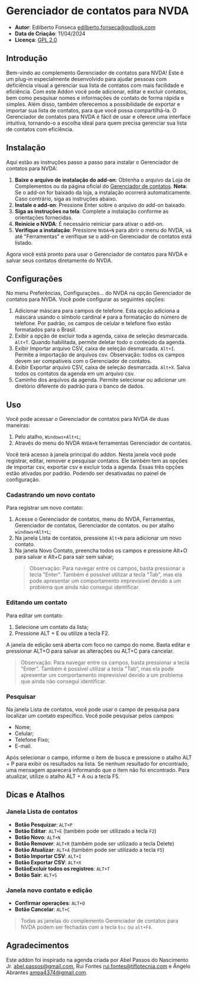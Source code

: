# Gerenciador de contatos para NVDA

* **Autor**: Edilberto Fonseca <edilberto.fonseca@outlook.com>
* **Data de Criação**: 11/04/2024
* **Licença**: [GPL 2.0](https://www.gnu.org/licenses/gpl-2.0.html)

## Introdução

Bem-vindo ao complemento Gerenciador de contatos para NVDA! Este é um plug-in especialmente desenvolvido para ajudar pessoas com deficiência visual a gerenciar sua lista de contatos com mais facilidade e eficiência. Com este Addon você pode adicionar, editar e excluir contatos, bem como pesquisar nomes e informações de contato de forma rápida e simples. Além disso, também oferecemos a possibilidade de exportar e importar sua lista de contatos, para que você possa compartilhá-la. O Gerenciador de contatos para NVDA é fácil de usar e oferece uma interface intuitiva, tornando-o a escolha ideal para quem precisa gerenciar sua lista de contatos com eficiência.

## Instalação

Aqui estão as instruções passo a passo para instalar o Gerenciador de contatos para NVDA:

1. **Baixe o arquivo de instalação do add-on**: Obtenha o arquivo da Loja de Complementos ou da página oficial do [Gerenciador de contatos](https://github.com/EdilbertoFonseca/contactManager).
   **Nota**: Se o add-on for baixado da loja, a instalação ocorrerá automaticamente. Caso contrário, siga as instruções abaixo.
2. **Instale o add-on**: Pressione Enter sobre o arquivo do add-on baixado.
3. **Siga as instruções na tela**: Complete a instalação conforme as orientações fornecidas.
4. **Reinicie o NVDA**: É necessário reiniciar para ativar o add-on.
5. **Verifique a instalação**: Pressione `NVDA+N` para abrir o menu do NVDA, vá até "Ferramentas" e verifique se o add-on Gerenciador de contatos está listado.

Agora você está pronto para usar o Gerenciador de contatos para NVDA e salvar seus contatos diretamente do NVDA.

## Configurações

No menu Preferências, Configurações... do NVDA na opção Gerenciador de contatos para NVDA. Você pode configurar as seguintes opções:

1. Adicionar máscara para campos de telefone.
   Esta opção adiciona a máscara usando o símbolo cardinal `#` para a formatação do número de telefone. Por padrão, os campos de celular e telefone fixo estão formatados para o Brasil.
2. Exibir a opção de excluir toda a agenda, caixa de seleção desmarcada. `Alt+T`.
   Quando habilitada, permite deletar todo o conteúdo da agenda.
3. Exibir Importar arquivo CSV, caixa de seleção desmarcada. `Alt+I`.
   Permite a importação de arquivos csv.
   Observação: todos os campos devem ser compatíveis com o Gerenciador de contatos.
4. Exibir Exportar arquivo CSV, caixa de seleção desmarcada. `Alt+X`.
   Salva todos os contatos da agenda em um arquivo csv.
5. Caminho dos arquivos da agenda.
   Permite selecionar ou adicionar um diretório diferente do padrão para o banco de dados.

## Uso

Você pode acessar o Gerenciador de contatos para NVDA de duas maneiras:

1. Pelo atalho, `Windows+Alt+L`;
2. Através do menu do NVDA `NVDA+N` ferramentas Gerenciador de contatos.

Você terá acesso à janela principal do addon. Nesta janela você pode registrar, editar, remover e pesquisar contatos. Ele também tem as opções de importar csv, exportar csv e excluir toda a agenda. Essas três opções estão ativadas por padrão. Podendo ser desativadas no painel de configuração.

### Cadastrando um novo contato

Para registrar um novo contato:

1. Acesse o Gerenciador de contatos, menu do NVDA, Ferramentas, Gerenciador de contatos, Gerenciador de contatos. ou por atalho `windows+Alt+L`;
2. Na janela Lista de contatos, pressione `Alt+N` para adicionar um novo contato.
3. Na janela Novo Contato, preencha todos os campos e pressione Alt+O para salvar e Alt+C para sair sem salvar;
   >Observação: Para navegar entre os campos, basta pressionar a tecla "Enter". Também é possível utilizar a tecla "Tab", mas ela pode apresentar um comportamento imprevisível devido a um problema que ainda não consegui identificar.

### Editando um contato

Para editar um contato:

1. Selecione um contato da lista;
2. Pressione ALT + E ou utilize a tecla F2.

A janela de edição será aberta com foco no campo do nome. Basta editar e pressionar ALT+O para salvar as alterações ou ALT+C para cancelar.
>Observação: Para navegar entre os campos, basta pressionar a tecla "Enter". Também é possível utilizar a tecla "Tab", mas ela pode apresentar um comportamento imprevisível devido a um problema que ainda não consegui identificar.

### Pesquisar

Na janela Lista de contatos, você pode usar o campo de pesquisa para localizar um contato específico.
Você pode pesquisar pelos campos:

* Nome;
* Celular;
* Telefone Fixo;
* E-mail.

Após selecionar o campo, informe o item de busca e pressione o atalho ALT + P para exibir os resultados na lista. Se nenhum resultado for encontrado, uma mensagem aparecerá informando que o item não foi encontrado. Para atualizar, utilize o atalho ALT + A ou a tecla F5.

## Dicas e Atalhos

### Janela Lista de contatos

* **Botão Pesquizar**: `ALT+P`
* **Botão Editar**: `ALT+E` (também pode ser utilizado a tecla `F2`)
* **Botão Novo**: `ALT+N`
* **Botão Remover**: `ALT+R` (também pode ser utilizado a tecla Delete)
* **Botão Atualizar**: `ALT+A` (também pode ser utilizado a tecla `F5`)
* **Botão Importar CSV**: `ALT+I`
* **Botão Exportar CSV**: `ALT+X`
* **BotãoExcluir todos os registros**: `ALT+T`
* **Botão Sair**: `ALT+S`

### Janela novo contato e edição

* **Confirmar operações**: `ALT+O`
* **Botão Cancelar**: `ALT+C`

>Todas as janelas do complemento Gerenciador de contatos para NVDA podem ser fechadas com a tecla `Esc` ou `alt+F4`.

## Agradecimentos

Este addon foi inspirado na agenda criada por Abel Passos do Nascimento Jr. <abel.passos@gmail.com>, Rui Fontes <rui.fontes@tiflotecnia.com> e Ângelo Abrantes <ampa4374@gmail.com>.
